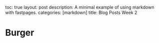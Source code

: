 toc: true
layout: post
description: A minimal example of using markdown with fastpages.
categories: [markdown]
title: Blog Posts Week 2

# Burger
